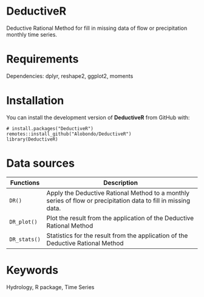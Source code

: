 # DeductiveR
Deductive Rational Method for fill in missing data of flow or precipitation monthly time series.

# Requirements
Dependencies:
  dplyr, reshape2, ggplot2, moments


# Installation
You can install the development version of **DeductiveR** from GitHub with:
```
# install.packages("DeductiveR")
remotes::install_github("Alobondo/DeductiveR")
library(DeductiveR)
```

# Data sources
Functions | Description |
--- | --- |
```DR()``` | Apply the Deductive Rational Method to a monthly series of flow or precipitation data to fill in missing data. |
```DR_plot()``` | Plot the result from the application of the Deductive Rational Method |
```DR_stats()``` | Statistics for the result from the application of the Deductive Rational Method |

# Keywords
Hydrology, R package, Time Series
